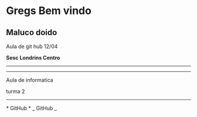 # Gregs Bem vindo 

<h2> Maluco doido </h2> 
  
Aula de git hub 12/04
  
<b> Sesc Londrins Centro </b>

<hr>
<hr>

Aula de informatica

turma 2


<hr>
* GitHub *
_ GitHub _


<!--
**gregleaks/gregleaks** is a ✨ _special_ ✨ repository because its `README.md` (this file) appears on your GitHub profile.

Here are some ideas to get you started:

- 🔭 I’m currently working on ...
- 🌱 I’m currently learning ...
- 👯 I’m looking to collaborate on ...
- 🤔 I’m looking for help with ...
- 💬 Ask me about ...
- 📫 How to reach me: ...
- 😄 Pronouns: ...
- ⚡ Fun fact: ...
-->
